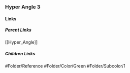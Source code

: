 ### Hyper Angle 3
#### Links
##### Parent Links
[[Hyper_Angle]]
##### Children Links
#Folder/Reference
#Folder/Color/Green
#Folder/Subcolor/1
